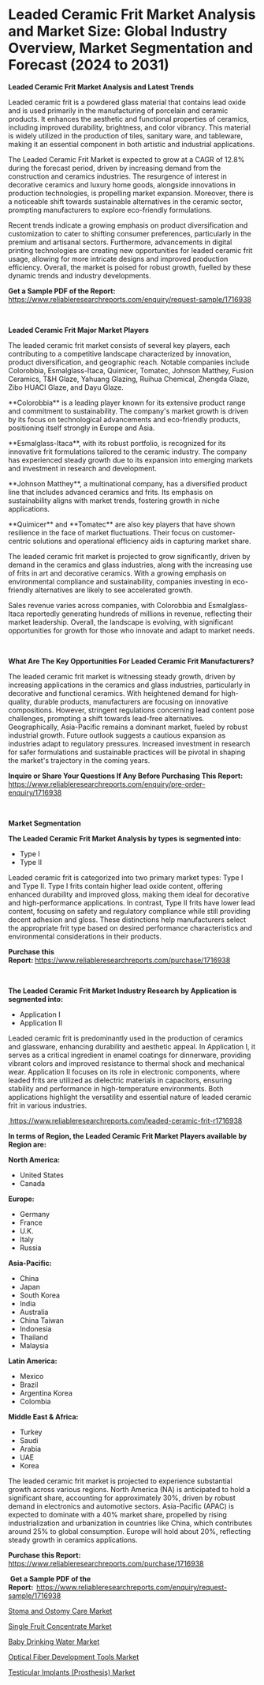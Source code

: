 <p><h1>Leaded Ceramic Frit Market Analysis and Market Size: Global Industry Overview, Market Segmentation and Forecast (2024 to 2031)</h1></p><p><strong>Leaded Ceramic Frit Market Analysis and Latest Trends</strong></p>
<p><p>Leaded ceramic frit is a powdered glass material that contains lead oxide and is used primarily in the manufacturing of porcelain and ceramic products. It enhances the aesthetic and functional properties of ceramics, including improved durability, brightness, and color vibrancy. This material is widely utilized in the production of tiles, sanitary ware, and tableware, making it an essential component in both artistic and industrial applications.</p><p>The Leaded Ceramic Frit Market is expected to grow at a CAGR of 12.8% during the forecast period, driven by increasing demand from the construction and ceramics industries. The resurgence of interest in decorative ceramics and luxury home goods, alongside innovations in production technologies, is propelling market expansion. Moreover, there is a noticeable shift towards sustainable alternatives in the ceramic sector, prompting manufacturers to explore eco-friendly formulations.</p><p>Recent trends indicate a growing emphasis on product diversification and customization to cater to shifting consumer preferences, particularly in the premium and artisanal sectors. Furthermore, advancements in digital printing technologies are creating new opportunities for leaded ceramic frit usage, allowing for more intricate designs and improved production efficiency. Overall, the market is poised for robust growth, fuelled by these dynamic trends and industry developments.</p></p>
<p><strong>Get a Sample PDF of the Report:&nbsp;</strong> <a href="https://www.reliableresearchreports.com/enquiry/request-sample/1716938?utm_campaign=8&utm_medium=2&utm_source=Github&utm_content=ia&utm_term=10102024&utm_id=leaded-ceramic-frit">https://www.reliableresearchreports.com/enquiry/request-sample/1716938</a></p>
<p>&nbsp;</p>
<p><strong>Leaded Ceramic Frit Major Market Players</strong></p>
<p><p>The leaded ceramic frit market consists of several key players, each contributing to a competitive landscape characterized by innovation, product diversification, and geographic reach. Notable companies include Colorobbia, Esmalglass-Itaca, Quimicer, Tomatec, Johnson Matthey, Fusion Ceramics, T&H Glaze, Yahuang Glazing, Ruihua Chemical, Zhengda Glaze, Zibo HUACI Glaze, and Dayu Glaze.</p><p>**Colorobbia** is a leading player known for its extensive product range and commitment to sustainability. The company's market growth is driven by its focus on technological advancements and eco-friendly products, positioning itself strongly in Europe and Asia. </p><p>**Esmalglass-Itaca**, with its robust portfolio, is recognized for its innovative frit formulations tailored to the ceramic industry. The company has experienced steady growth due to its expansion into emerging markets and investment in research and development. </p><p>**Johnson Matthey**, a multinational company, has a diversified product line that includes advanced ceramics and frits. Its emphasis on sustainability aligns with market trends, fostering growth in niche applications.</p><p>**Quimicer** and **Tomatec** are also key players that have shown resilience in the face of market fluctuations. Their focus on customer-centric solutions and operational efficiency aids in capturing market share.</p><p>The leaded ceramic frit market is projected to grow significantly, driven by demand in the ceramics and glass industries, along with the increasing use of frits in art and decorative ceramics. With a growing emphasis on environmental compliance and sustainability, companies investing in eco-friendly alternatives are likely to see accelerated growth. </p><p>Sales revenue varies across companies, with Colorobbia and Esmalglass-Itaca reportedly generating hundreds of millions in revenue, reflecting their market leadership. Overall, the landscape is evolving, with significant opportunities for growth for those who innovate and adapt to market needs.</p></p>
<p>&nbsp;</p>
<p><strong>What Are The Key Opportunities For Leaded Ceramic Frit Manufacturers?</strong></p>
<p><p>The leaded ceramic frit market is witnessing steady growth, driven by increasing applications in the ceramics and glass industries, particularly in decorative and functional ceramics. With heightened demand for high-quality, durable products, manufacturers are focusing on innovative compositions. However, stringent regulations concerning lead content pose challenges, prompting a shift towards lead-free alternatives. Geographically, Asia-Pacific remains a dominant market, fueled by robust industrial growth. Future outlook suggests a cautious expansion as industries adapt to regulatory pressures. Increased investment in research for safer formulations and sustainable practices will be pivotal in shaping the market's trajectory in the coming years.</p></p>
<p><strong>Inquire or Share Your Questions If Any Before Purchasing This Report:</strong> <a href="https://www.reliableresearchreports.com/enquiry/pre-order-enquiry/1716938?utm_campaign=8&utm_medium=2&utm_source=Github&utm_content=ia&utm_term=10102024&utm_id=leaded-ceramic-frit">https://www.reliableresearchreports.com/enquiry/pre-order-enquiry/1716938</a></p>
<p>&nbsp;</p>
<p><strong>Market Segmentation</strong></p>
<p><strong>The Leaded Ceramic Frit Market Analysis by types is segmented into:</strong></p>
<p><ul><li>Type I</li><li>Type II</li></ul></p>
<p><p>Leaded ceramic frit is categorized into two primary market types: Type I and Type II. Type I frits contain higher lead oxide content, offering enhanced durability and improved gloss, making them ideal for decorative and high-performance applications. In contrast, Type II frits have lower lead content, focusing on safety and regulatory compliance while still providing decent adhesion and gloss. These distinctions help manufacturers select the appropriate frit type based on desired performance characteristics and environmental considerations in their products.</p></p>
<p><strong>Purchase this Report:&nbsp;</strong><a href="https://www.reliableresearchreports.com/purchase/1716938?utm_campaign=8&utm_medium=2&utm_source=Github&utm_content=ia&utm_term=10102024&utm_id=leaded-ceramic-frit">https://www.reliableresearchreports.com/purchase/1716938</a></p>
<p>&nbsp;</p>
<p><strong>The Leaded Ceramic Frit Market Industry Research by Application is segmented into:</strong></p>
<p><ul><li>Application I</li><li>Application II</li></ul></p>
<p><p>Leaded ceramic frit is predominantly used in the production of ceramics and glassware, enhancing durability and aesthetic appeal. In Application I, it serves as a critical ingredient in enamel coatings for dinnerware, providing vibrant colors and improved resistance to thermal shock and mechanical wear. Application II focuses on its role in electronic components, where leaded frits are utilized as dielectric materials in capacitors, ensuring stability and performance in high-temperature environments. Both applications highlight the versatility and essential nature of leaded ceramic frit in various industries.</p></p>
<p><a href="https://www.reliableresearchreports.com/leaded-ceramic-frit-r1716938?utm_campaign=8&utm_medium=2&utm_source=Github&utm_content=ia&utm_term=10102024&utm_id=leaded-ceramic-frit">&nbsp;https://www.reliableresearchreports.com/leaded-ceramic-frit-r1716938</a></p>
<p><strong>In terms of Region, the Leaded Ceramic Frit Market Players available by Region are:</strong></p>
<p>
    <p> <strong> North America: </strong>
        <ul>
            <li>United States</li>
            <li>Canada</li>
        </ul>
        </p> 
    <p> <strong> Europe: </strong>
        <ul>
            <li>Germany</li>
            <li>France</li>
            <li>U.K.</li>
            <li>Italy</li>
            <li>Russia</li>
        </ul>
        </p> 
    <p> <strong> Asia-Pacific: </strong>
        <ul>
            <li>China</li>
            <li>Japan</li>
            <li>South Korea</li>
            <li>India</li>
            <li>Australia</li>
            <li>China Taiwan</li>
            <li>Indonesia</li>
            <li>Thailand</li>
            <li>Malaysia</li>
        </ul>
        </p> 
    <p> <strong> Latin America: </strong>
        <ul>
            <li>Mexico</li>
            <li>Brazil</li>
            <li>Argentina Korea</li>
            <li>Colombia</li>
        </ul>
        </p> 
    <p> <strong> Middle East & Africa: </strong>
        <ul>
            <li>Turkey</li>
            <li>Saudi</li>
            <li>Arabia</li>
            <li>UAE</li>
            <li>Korea</li>
        </ul>
    </p>
    </p>
<p><p>The leaded ceramic frit market is projected to experience substantial growth across various regions. North America (NA) is anticipated to hold a significant share, accounting for approximately 30%, driven by robust demand in electronics and automotive sectors. Asia-Pacific (APAC) is expected to dominate with a 40% market share, propelled by rising industrialization and urbanization in countries like China, which contributes around 25% to global consumption. Europe will hold about 20%, reflecting steady growth in ceramics applications.</p></p>
<p><strong>Purchase this Report: </strong><a href="https://www.reliableresearchreports.com/purchase/1716938?utm_campaign=8&utm_medium=2&utm_source=Github&utm_content=ia&utm_term=10102024&utm_id=leaded-ceramic-frit">https://www.reliableresearchreports.com/purchase/1716938</a></p>
<p>&nbsp;<strong>Get a Sample PDF of the Report:&nbsp;&nbsp;</strong><a href="https://www.reliableresearchreports.com/enquiry/request-sample/1716938?utm_campaign=8&utm_medium=2&utm_source=Github&utm_content=ia&utm_term=10102024&utm_id=leaded-ceramic-frit">https://www.reliableresearchreports.com/enquiry/request-sample/1716938</a></p>
<p><strong></strong></p>
<p><p><a href="https://github.com/cliffxbwergin/Market-Research-Report-List-1/blob/main/stoma-and-ostomy-care-market.md?utm_campaign=8&utm_medium=2&utm_source=Github&utm_content=ia&utm_term=10102024&utm_id=leaded-ceramic-frit">Stoma and Ostomy Care Market</a></p><p><a href="https://issuu.com/reportprime-2/docs/single-fruit-concentrate-market-siz_0477d10e192cea?utm_campaign=8&utm_medium=2&utm_source=Github&utm_content=ia&utm_term=10102024&utm_id=leaded-ceramic-frit">Single Fruit Concentrate Market</a></p><p><a href="https://issuu.com/reportprime-2/docs/baby-drinking-water-market-size-203_2aa7c419f79726?utm_campaign=8&utm_medium=2&utm_source=Github&utm_content=ia&utm_term=10102024&utm_id=leaded-ceramic-frit">Baby Drinking Water Market</a></p><p><a href="https://www.linkedin.com/pulse/optical-fiber-development-tools-market-research-report-2024-mfgse?utm_campaign=8&utm_medium=2&utm_source=Github&utm_content=ia&utm_term=10102024&utm_id=leaded-ceramic-frit">Optical Fiber Development Tools Market</a></p><p><a href="https://github.com/DRIVERKAPAUL/Market-Research-Report-List-1/blob/main/testicular-implants-prosthesis-market.md?utm_campaign=8&utm_medium=2&utm_source=Github&utm_content=ia&utm_term=10102024&utm_id=leaded-ceramic-frit">Testicular Implants (Prosthesis) Market</a></p></p>